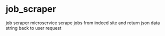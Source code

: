 # job_scraper
job scraper microservice
scrape jobs from indeed site and return json data string back to user request
